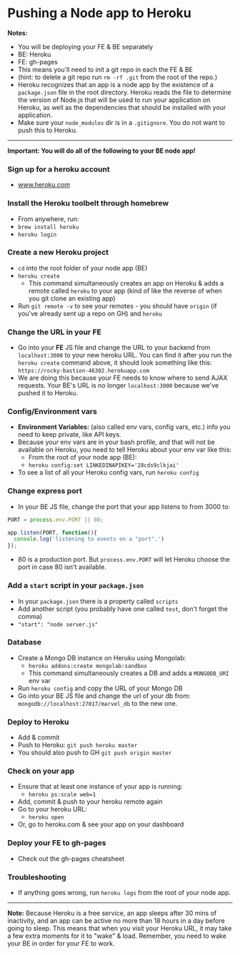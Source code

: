 # Pushing a Node app to Heroku

**Notes:**
- You will be deploying your FE & BE separately
- BE: Heroku
- FE: gh-pages
- This means you'll need to init a git repo in each the FE & BE
- (hint: to delete a git repo run `rm -rf .git` from the root of the repo.)
- Heroku recognizes that an app is a node app by the existence of a `package.json` file in the root directory. Heroku reads the file to determine the version of Node.js that will be used to run your application on Heroku, as well as the dependencies that should be installed with your application.
- Make sure your `node_modules` dir is in a `.gitignore`. You do not want to push this to Heroku.


---


**Important: You will do all of the following to your BE node app!**


### Sign up for a heroku account
- www.heroku.com


### Install the Heroku toolbelt through homebrew
- From anywhere, run:
- `brew install heroku`
- `heroku login`


### Create a new Heroku project
- `cd` into the root folder of your node app (BE)
- `heroku create`
  - This command simultaneously creates an app on Heroku & adds a remote called `heroku` to your app (kind of like the reverse of when you git clone an existing app)
- Run `git remote -v` to see your remotes - you should have `origin` (if you've already sent up a repo on GH) and `heroku`


### Change the URL in your **FE**
- Go into your **FE** JS file and change the URL to your backend from `localhost:3000` to your new heroku URL. You can find it after you run the `heroku create` command above, it should look something like this:
`https://rocky-bastion-46302.herokuapp.com`
- We are doing this because your FE needs to know where to send AJAX requests. Your BE's URL is no longer `localhost:3000` because we've pushed it to Heroku.


### Config/Environment vars
- **Environment Variables:** (also called env vars, config vars, etc.) info you need to keep private, like API keys.
- Because your env vars are in your bash profile, and that will not be available on Heroku, you need to tell Heroku about your env var like this:
  - From the root of your node app (BE):
  - `heroku config:set LINKEDINAPIKEY='28cds9clkjai'`
- To see a list of all your Heroku config vars, run `heroku config`


### Change express port
- In your BE JS file, change the port that your app listens to from 3000 to:
```js
PORT = process.env.PORT || 80;

app.listen(PORT, function(){
  console.log('listening to events on a "port".')
});
```
- 80 is a production port. But `process.env.PORT` will let Heroku choose the port in case 80 isn't available.


### Add a `start` script in your `package.json`
- In your `package.json` there is a property called `scripts`
- Add another script (you probably have one called `test`, don't forget the comma)
- `"start": "node server.js"`


### Database
- Create a Mongo DB instance on Heruku using Mongolab:  
  - `heroku addons:create mongolab:sandbox`
  - This command simultaneously creates a DB and adds a `MONGODB_URI` env var
- Run `heroku config` and copy the URL of your Mongo DB
- Go into your BE JS file and change the url of your db from: `mongodb://localhost:27017/marvel_db` to the new one.


### Deploy to Heroku
- Add & commit
- Push to Heroku: `git push heroku master`
- You should also push to GH `git push origin master`


### Check on your app
- Ensure that at least one instance of your app is running:
  - `heroku ps:scale web=1`
- Add, commit & push to your heroku remote again
- Go to your heroku URL:
  - `heroku open`
- Or, go to heroku.com & see your app on your dashboard


### Deploy your FE to gh-pages
- Check out the gh-pages cheatsheet


### Troubleshooting
- If anything goes wrong, run `heroku logs` from the root of your node app. 


---


**Note:** Because Heroku is a free service, an app sleeps after 30 mins of inactivity, and an app can be active no more than 18 hours in a day before going to sleep. This means that when you visit your Heroku URL, it may take a few extra moments for it to "wake" & load. Remember, you need to wake your BE in order for your FE to work.
